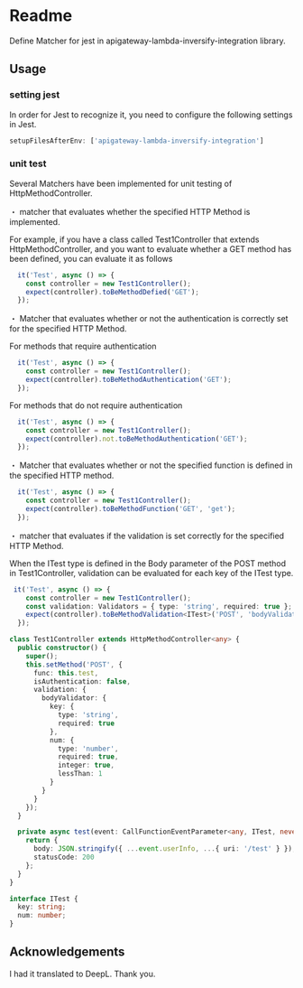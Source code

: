 # Readme

Define Matcher for jest in apigateway-lambda-inversify-integration library.

## Usage

### setting jest

In order for Jest to recognize it, you need to configure the following settings in Jest.

``` jest.config.js
setupFilesAfterEnv: ['apigateway-lambda-inversify-integration']
```

### unit test

Several Matchers have been implemented for unit testing of HttpMethodController.

・ matcher that evaluates whether the specified HTTP Method is implemented.

For example, if you have a class called Test1Controller that extends HttpMethodController, and you want to evaluate whether a GET method has been defined, you can evaluate it as follows

``` test.ts
  it('Test', async () => {
    const controller = new Test1Controller();
    expect(controller).toBeMethodDefied('GET');
  });
```

・ Matcher that evaluates whether or not the authentication is correctly set for the specified HTTP Method.

For methods that require authentication

``` test.ts
  it('Test', async () => {
    const controller = new Test1Controller();
    expect(controller).toBeMethodAuthentication('GET');
  });
```

For methods that do not require authentication

``` test.ts
  it('Test', async () => {
    const controller = new Test1Controller();
    expect(controller).not.toBeMethodAuthentication('GET');
  });
```

・ Matcher that evaluates whether or not the specified function is defined in the specified HTTP method.

``` test.ts
  it('Test', async () => {
    const controller = new Test1Controller();
    expect(controller).toBeMethodFunction('GET', 'get');
  });
```

・ matcher that evaluates if the validation is set correctly for the specified HTTP Method.

When the ITest type is defined in the Body parameter of the POST method in Test1Controller, validation can be evaluated for each key of the ITest type.

``` test.ts
 it('Test', async () => {
    const controller = new Test1Controller();
    const validation: Validators = { type: 'string', required: true };
    expect(controller).toBeMethodValidation<ITest>('POST', 'bodyValidator', 'key', validation);
  });
```

``` Defined.ts
class Test1Controller extends HttpMethodController<any> {
  public constructor() {
    super();
    this.setMethod('POST', {
      func: this.test,
      isAuthentication: false,
      validation: {
        bodyValidator: {
          key: {
            type: 'string',
            required: true
          },
          num: {
            type: 'number',
            required: true,
            integer: true,
            lessThan: 1
          }
        }
      }
    });
  }

  private async test(event: CallFunctionEventParameter<any, ITest, never, never, any>): Promise<APIGatewayProxyResult> {
    return {
      body: JSON.stringify({ ...event.userInfo, ...{ uri: '/test' } }),
      statusCode: 200
    };
  }
}

interface ITest {
  key: string;
  num: number;
}
```

## Acknowledgements

I had it translated to DeepL. Thank you.
